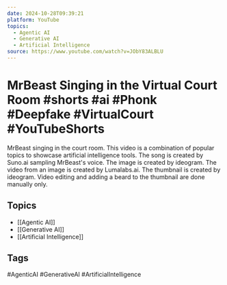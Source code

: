 ```yaml
---
date: 2024-10-28T09:39:21
platform: YouTube
topics:
  - Agentic AI
  - Generative AI
  - Artificial Intelligence
source: https://www.youtube.com/watch?v=JObY83ALBLU
---
```

# MrBeast Singing in the Virtual Court Room #shorts #ai  #Phonk #Deepfake #VirtualCourt #YouTubeShorts

MrBeast singing in the court room. This video is a combination of popular topics to showcase artificial intelligence tools. 
The song is created by Suno.ai sampling MrBeast's voice.
The image is created by ideogram.
The video from an image is created by Lumalabs.ai.
The thumbnail is created by ideogram.
Video editing and adding a beard to the thumbnail are done manually only.

## Topics
- [[Agentic AI]]
- [[Generative AI]]
- [[Artificial Intelligence]]

## Tags
#AgenticAI #GenerativeAI #ArtificialIntelligence